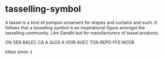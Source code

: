 tasselling-symbol
=================
A tassel is a kind of pompon ornament for drapes and curtains and such. It follows that a tasselling symbol is an inspirational figure amongst the tasselling community. Like Gandhi but for manufacturers of tassel products.


ON SEN BALEC CA A QUOI A VOIR AVEC TON REPO FFS NOOB $$$$

kikoo sinon :)
